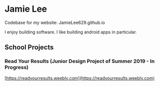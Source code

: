 # Jamie Lee

Codebase for my website: JamieLee629.github.io

I enjoy building software. I like building android apps in particular.

## School Projects

### Read Your Results (Junior Design Project of Summer 2019 - In Progress)
[https://readyourresults.weebly.com](https://readyourresults.weebly.com)


